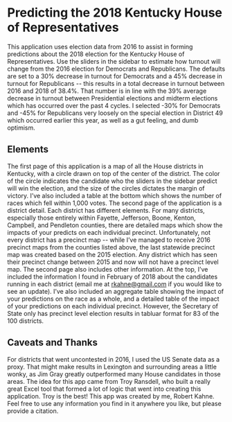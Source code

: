 # Predicting the 2018 Kentucky House of Representatives

This application uses election data from 2016 to assist in forming predictions about the 2018 election for the Kentucky House of Representatives.  Use the sliders in the sidebar to estimate how turnout will change from the 2016 election for Democrats and Republicans.  The defaults are set to a 30% decrease in turnout for Democrats and a 45% decrease in turnout for Republicans -- this results in a total decrease in turnout between 2016 and 2018 of 38.4%.  That number is in line with the 39% average decrease in turnout between Presidential elections and midterm elections which has occurred over the past 4 cycles.  I selected -30% for Democrats and -45% for Republicans very loosely on the special election in District 49 which occurred earlier this year, as well as a gut feeling, and dumb optimism.

## Elements

The first page of this application is a map of all the House districts in Kentucky, with a circle drawn on top of the center of the district.  The color of the circle indicates the candidate who the sliders in the sidebar predict will win the election, and the size of the circles dictates the margin of victory.  I’ve also included a table at the bottom which shows the number of races which fell within 1,000 votes.
The second page of the application is a district detail.  Each district has different elements.  For many districts, especially those entirely within Fayette, Jefferson, Boone, Kenton, Campbell, and Pendleton counties, there are detailed maps which show the impacts of your predicts on each individual precinct.  Unfortunately, not every district has a precinct map -- while I’ve managed to receive 2016 precinct maps from the counties listed above, the last statewide precinct map was created based on the 2015 election.  Any district which has seen their precinct change between 2015 and now will not have a precinct level map.
The second page also includes other information.  At the top, I’ve included the information I found in February of 2018 about the candidates running in each district (email me at rkahne@gmail.com if you would like to see an update).  I’ve also included an aggregate table showing the impact of your predictions on the race as a whole, and a detailed table of the impact of your predictions on each individual precinct.  However, the Secretary of State only has precinct level election results in tabluar format for 83 of the 100 districts.

## Caveats and Thanks

For districts that went uncontested in 2016, I used the US Senate data as a proxy.  That might make results in Lexington and surrounding areas a little wonky, as Jim Gray greatly outperformed many House candidates in those areas.
The idea for this app came from Troy Ransdell, who built a really great Excel tool that formed a lot of logic that went into creating this application.  Troy is the best!
This app was created by me, Robert Kahne.  Feel free to use any information you find in it anywhere you like, but please provide a citation.
    